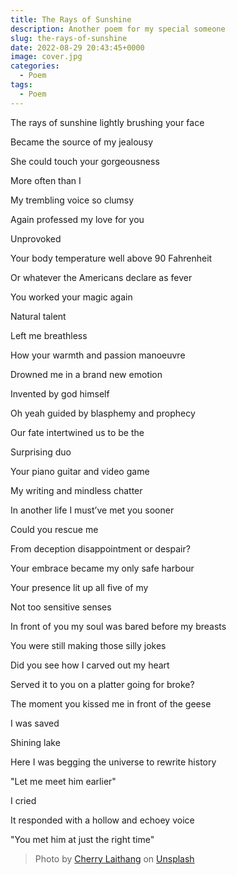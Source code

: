 ```yaml
---
title: The Rays of Sunshine
description: Another poem for my special someone
slug: the-rays-of-sunshine
date: 2022-08-29 20:43:45+0000
image: cover.jpg
categories:
  - Poem
tags:
  - Poem
---
```


The rays of sunshine lightly brushing your face

Became the source of my jealousy

She could touch your gorgeousness

More often than I

My trembling voice so clumsy

Again professed my love for you

Unprovoked

Your body temperature well above 90 Fahrenheit

Or whatever the Americans declare as fever

You worked your magic again

Natural talent

Left me breathless

How your warmth and passion manoeuvre

Drowned me in a brand new emotion

Invented by god himself

Oh yeah guided by blasphemy and prophecy

Our fate intertwined us to be the

Surprising duo

Your piano guitar and video game

My writing and mindless chatter

In another life I must’ve met you sooner

Could you rescue me

From deception disappointment or despair?

Your embrace became my only safe harbour

Your presence lit up all five of my

Not too sensitive senses

In front of you my soul was bared before my breasts

You were still making those silly jokes

Did you see how I carved out my heart

Served it to you on a platter going for broke?

The moment you kissed me in front of the geese

I was saved

Shining lake

Here I was begging the universe to rewrite history

"Let me meet him earlier"

I cried

It responded with a hollow and echoey voice

"You met him at just the right time"

> Photo by <a href="https://unsplash.com/@laicho?utm_source=unsplash&utm_medium=referral&utm_content=creditCopyText">Cherry Laithang</a> on <a href="https://unsplash.com/s/photos/dark?utm_source=unsplash&utm_medium=referral&utm_content=creditCopyText">Unsplash</a>
